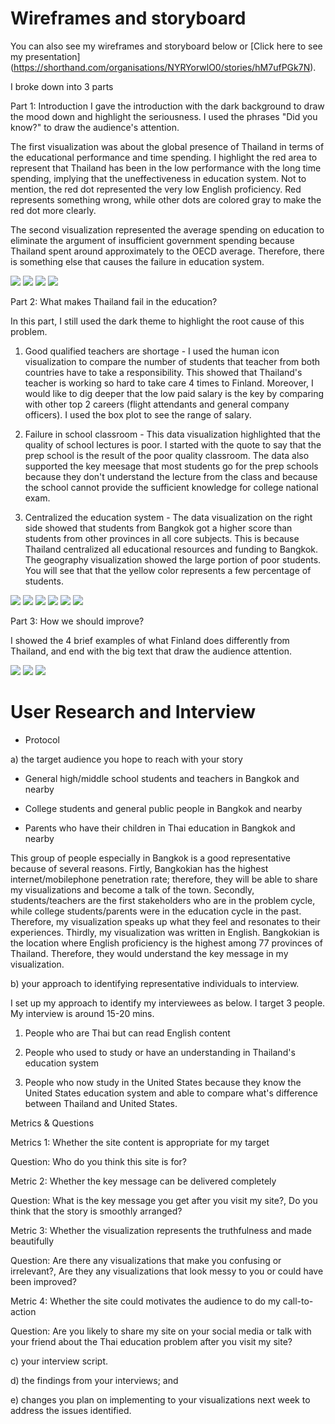 # Wireframes and storyboard

You can also see my wireframes and storyboard below or [Click here to see my presentation] (https://shorthand.com/organisations/NYRYorwlO0/stories/hM7ufPGk7N).

I broke down into 3 parts

Part 1: Introduction
I gave the introduction with the dark background to draw the mood down and highlight the seriousness. I used the phrases "Did you know?" to draw the audience's attention. 


The first visualization was about the global presence of Thailand in terms of the educational performance and time spending. I highlight the red area to represent that Thailand has been in the low performance with the long time spending, implying that the uneffectiveness in education system. Not to mention, the red dot represented the very low English proficiency. Red represents something wrong, while other dots are colored gray to make the red dot more clearly.


The second visualization represented the average spending on education to eliminate the argument of insufficient government spending because Thailand spent around approximately to the OECD average. Therefore, there is something else that causes the failure in education system.


<img src="F_Page1.JPG">

<img src="F_Page2.JPG">

<img src="F_Page3.JPG">

<img src="F_Page4.JPG">


Part 2: What makes Thailand fail in the education?

In this part, I still used the dark theme to highlight the root cause of this problem. 

1) Good qualified teachers are shortage - I used the human icon visualization to compare the number of students that teacher from both countries have to take a responsibility. This showed that Thailand's teacher is working so hard to take care 4 times to Finland. Moreover, I would like to dig deeper that the low paid salary is the key by comparing with other top 2 careers (flight attendants and general company officers). I used the box plot to see the range of salary.

2) Failure in school classroom - This data visualization highlighted that the quality of school lectures is poor. I started with the quote to say that the prep school is the result of the poor quality classroom. The data also supported the key meesage that most students go for the prep schools because they don't understand the lecture from the class and because the school cannot provide the sufficient knowledge for college national exam.

3) Centralized the education system - The data visualization on the right side showed that students from Bangkok got a higher score than students from other provinces in all core subjects. This is because Thailand centralized all educational resources and funding to Bangkok. The geography visualization showed the large portion of poor students. You will see that that the yellow color represents a few percentage of students.

<img src="F_Page5.JPG">

<img src="F_Page6-1.JPG">

<img src="F_Page6-2.JPG">

<img src="F_Page7.JPG">

<img src="F_Page8.JPG">

<img src="F_Page8-2.JPG">


Part 3: How we should improve?

I showed the 4 brief examples of what Finland does differently from Thailand, and end with the big text that draw the audience attention.

<img src="F_Page9.JPG">

<img src="F_Page10.JPG">

<img src="F_Page11.JPG">


# User Research and Interview

- Protocol

a) the target audience you hope to reach with your story

- General high/middle school students and teachers in Bangkok and nearby

- College students and general public people in Bangkok and nearby

- Parents who have their children in Thai education in Bangkok and nearby

This group of people especially in Bangkok is a good representative because of several reasons. Firtly, Bangkokian has the highest internet/mobilephone penetration rate; therefore, they will be able to share my visualizations and become a talk of the town. Secondly, students/teachers are the first stakeholders who are in the problem cycle, while college students/parents were in the education cycle in the past. Therefore, my visualization speaks up what they feel and resonates to their experiences. Thirdly, my visualization was written in English. Bangkokian is the location where English proficiency is the highest among 77 provinces of Thailand. Therefore, they would understand the key message in my visualization.


b) your approach to identifying representative individuals to interview.

I set up my approach to identify my interviewees as below. I target 3 people. My interview is around 15-20 mins.

1) People who are Thai but can read English content

2) People who used to study or have an understanding in Thailand's education system

3) People who now study in the United States because they know the United States education system and able to compare what's difference between Thailand and United States.


Metrics & Questions

Metrics 1: Whether the site content is appropriate for my target

Question: Who do you think this site is for?

Metric 2: Whether the key message can be delivered completely

Question: What is the key message you get after you visit my site?, Do you think that the story is smoothly arranged?

Metric 3: Whether the visualization represents the truthfulness and made beautifully

Question: Are there any visualizations that make you confusing or irrelevant?, Are they any visualizations that look messy to you or could have been improved?

Metric 4: Whether the site could motivates the audience to do my call-to-action

Question: Are you likely to share my site on your social media or talk with your friend about the Thai education problem after you visit my site?


c) your interview script.



d) the findings from your interviews; and 



e) changes you plan on implementing to your visualizations next week to address the issues identified. 

